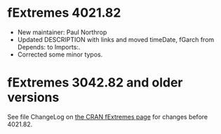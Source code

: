 # fExtremes 4021.82

* New maintainer: Paul Northrop
* Updated DESCRIPTION with links and moved timeDate, fGarch from Depends: to Imports:.
* Corrected some minor typos.

# fExtremes 3042.82 and older versions

See file ChangeLog on [the CRAN fExtremes page](https://CRAN.R-project.org/package=fExtremes) for changes before 4021.82.
